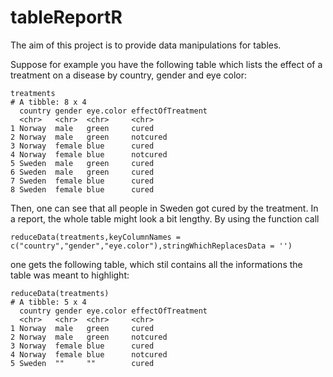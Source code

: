 # tableReportR

The aim of this project is to provide data manipulations for tables. 

Suppose for example you have the following table which lists the effect of a treatment on a disease by country, gender and eye color:

```
treatments
# A tibble: 8 x 4
  country gender eye.color effectOfTreatment
  <chr>   <chr>  <chr>     <chr>            
1 Norway  male   green     cured            
2 Norway  male   green     notcured         
3 Norway  female blue      cured            
4 Norway  female blue      notcured         
5 Sweden  male   green     cured            
6 Sweden  male   green     cured            
7 Sweden  female blue      cured            
8 Sweden  female blue      cured            
```
Then, one can see that all people in Sweden got cured by the treatment. In a report, the whole table might look
a bit lengthy. 
By using the function call 
```
reduceData(treatments,keyColumnNames = c("country","gender","eye.color"),stringWhichReplacesData = '')
```

one gets the following table, which stil contains all the informations the table was meant to highlight:

```
reduceData(treatments)
# A tibble: 5 x 4
  country gender eye.color effectOfTreatment
  <chr>   <chr>  <chr>     <chr>            
1 Norway  male   green     cured            
2 Norway  male   green     notcured         
3 Norway  female blue      cured            
4 Norway  female blue      notcured         
5 Sweden  ""     ""        cured            
```

